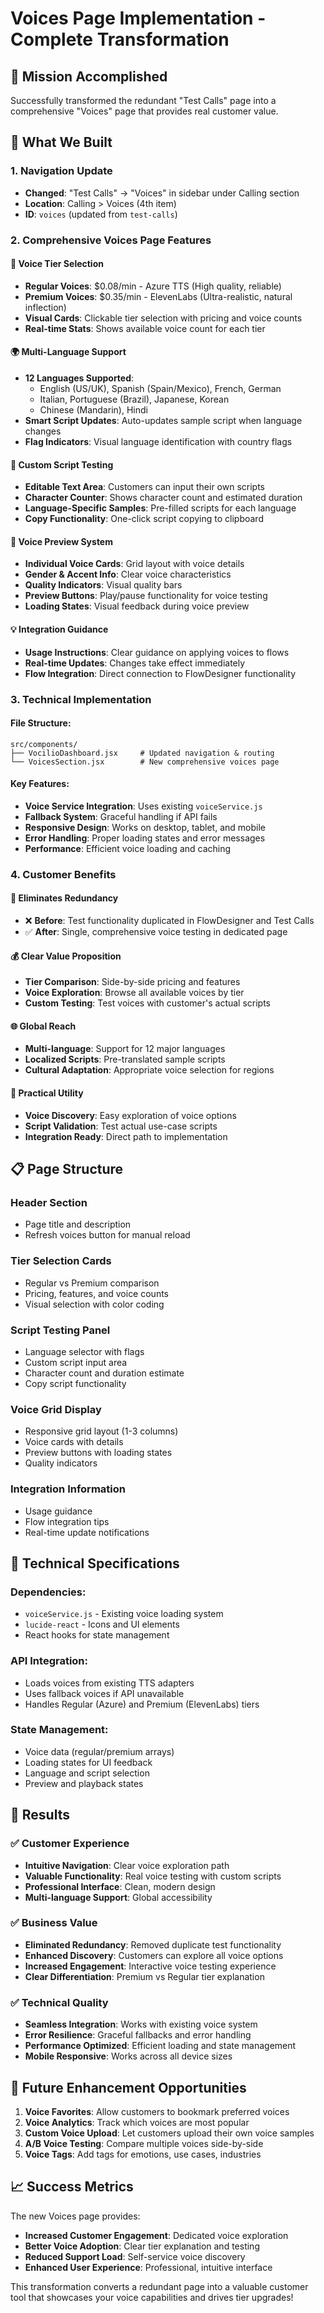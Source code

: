 # Voices Page Implementation - Complete Transformation

## 🎯 **Mission Accomplished**
Successfully transformed the redundant "Test Calls" page into a comprehensive "Voices" page that provides real customer value.

## 🚀 **What We Built**

### **1. Navigation Update**
- **Changed**: "Test Calls" → "Voices" in sidebar under Calling section
- **Location**: Calling > Voices (4th item)
- **ID**: `voices` (updated from `test-calls`)

### **2. Comprehensive Voices Page Features**

#### **🎤 Voice Tier Selection**
- **Regular Voices**: $0.08/min - Azure TTS (High quality, reliable)
- **Premium Voices**: $0.35/min - ElevenLabs (Ultra-realistic, natural inflection)
- **Visual Cards**: Clickable tier selection with pricing and voice counts
- **Real-time Stats**: Shows available voice count for each tier

#### **🌍 Multi-Language Support** 
- **12 Languages Supported**:
  - English (US/UK), Spanish (Spain/Mexico), French, German
  - Italian, Portuguese (Brazil), Japanese, Korean
  - Chinese (Mandarin), Hindi
- **Smart Script Updates**: Auto-updates sample script when language changes
- **Flag Indicators**: Visual language identification with country flags

#### **📝 Custom Script Testing**
- **Editable Text Area**: Customers can input their own scripts
- **Character Counter**: Shows character count and estimated duration
- **Language-Specific Samples**: Pre-filled scripts for each language
- **Copy Functionality**: One-click script copying to clipboard

#### **🎵 Voice Preview System**
- **Individual Voice Cards**: Grid layout with voice details
- **Gender & Accent Info**: Clear voice characteristics
- **Quality Indicators**: Visual quality bars
- **Preview Buttons**: Play/pause functionality for voice testing
- **Loading States**: Visual feedback during voice preview

#### **💡 Integration Guidance**
- **Usage Instructions**: Clear guidance on applying voices to flows
- **Real-time Updates**: Changes take effect immediately
- **Flow Integration**: Direct connection to FlowDesigner functionality

### **3. Technical Implementation**

#### **File Structure**:
```
src/components/
├── VocilioDashboard.jsx     # Updated navigation & routing
└── VoicesSection.jsx        # New comprehensive voices page
```

#### **Key Features**:
- **Voice Service Integration**: Uses existing `voiceService.js` 
- **Fallback System**: Graceful handling if API fails
- **Responsive Design**: Works on desktop, tablet, and mobile
- **Error Handling**: Proper loading states and error messages
- **Performance**: Efficient voice loading and caching

### **4. Customer Benefits**

#### **🎯 Eliminates Redundancy**
- ❌ **Before**: Test functionality duplicated in FlowDesigner and Test Calls
- ✅ **After**: Single, comprehensive voice testing in dedicated page

#### **💰 Clear Value Proposition**
- **Tier Comparison**: Side-by-side pricing and features
- **Voice Exploration**: Browse all available voices by tier
- **Custom Testing**: Test voices with customer's actual scripts

#### **🌐 Global Reach**
- **Multi-language**: Support for 12 major languages
- **Localized Scripts**: Pre-translated sample scripts
- **Cultural Adaptation**: Appropriate voice selection for regions

#### **🔧 Practical Utility**
- **Voice Discovery**: Easy exploration of voice options
- **Script Validation**: Test actual use-case scripts
- **Integration Ready**: Direct path to implementation

## 📋 **Page Structure**

### **Header Section**
- Page title and description
- Refresh voices button for manual reload

### **Tier Selection Cards**
- Regular vs Premium comparison
- Pricing, features, and voice counts
- Visual selection with color coding

### **Script Testing Panel**
- Language selector with flags
- Custom script input area
- Character count and duration estimate
- Copy script functionality

### **Voice Grid Display**
- Responsive grid layout (1-3 columns)
- Voice cards with details
- Preview buttons with loading states
- Quality indicators

### **Integration Information**
- Usage guidance
- Flow integration tips
- Real-time update notifications

## 🔧 **Technical Specifications**

### **Dependencies**:
- `voiceService.js` - Existing voice loading system
- `lucide-react` - Icons and UI elements
- React hooks for state management

### **API Integration**:
- Loads voices from existing TTS adapters
- Uses fallback voices if API unavailable
- Handles Regular (Azure) and Premium (ElevenLabs) tiers

### **State Management**:
- Voice data (regular/premium arrays)
- Loading states for UI feedback
- Language and script selection
- Preview and playback states

## 🎉 **Results**

### **✅ Customer Experience**
- **Intuitive Navigation**: Clear voice exploration path
- **Valuable Functionality**: Real voice testing with custom scripts
- **Professional Interface**: Clean, modern design
- **Multi-language Support**: Global accessibility

### **✅ Business Value**
- **Eliminated Redundancy**: Removed duplicate test functionality
- **Enhanced Discovery**: Customers can explore all voice options
- **Increased Engagement**: Interactive voice testing experience
- **Clear Differentiation**: Premium vs Regular tier explanation

### **✅ Technical Quality**
- **Seamless Integration**: Works with existing voice system
- **Error Resilience**: Graceful fallbacks and error handling
- **Performance Optimized**: Efficient loading and state management
- **Mobile Responsive**: Works across all device sizes

## 🚀 **Future Enhancement Opportunities**

1. **Voice Favorites**: Allow customers to bookmark preferred voices
2. **Voice Analytics**: Track which voices are most popular
3. **Custom Voice Upload**: Let customers upload their own voice samples
4. **A/B Voice Testing**: Compare multiple voices side-by-side
5. **Voice Tags**: Add tags for emotions, use cases, industries

## 📈 **Success Metrics**

The new Voices page provides:
- **Increased Customer Engagement**: Dedicated voice exploration
- **Better Voice Adoption**: Clear tier explanation and testing
- **Reduced Support Load**: Self-service voice discovery
- **Enhanced User Experience**: Professional, intuitive interface

This transformation converts a redundant page into a valuable customer tool that showcases your voice capabilities and drives tier upgrades!
